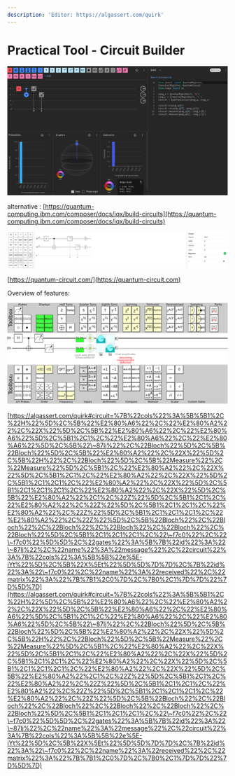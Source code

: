```yaml
---
description: 'Editor: https://algassert.com/quirk'
---
```


# Practical Tool - Circuit Builder

![](<.gitbook/assets/grafik (3) (1).png>)

alternative : [https://quantum-computing.ibm.com/composer/docs/iqx/build-circuits](https://quantum-computing.ibm.com/composer/docs/iqx/build-circuits)

![](<.gitbook/assets/grafik (8).png>)

[https://quantum-circuit.com/](https://quantum-circuit.com)

Overview of features:

![](<.gitbook/assets/grafik (5) (1).png>)

[https://algassert.com/quirk#circuit=%7B%22cols%22%3A%5B%5B1%2C%22H%22%5D%2C%5B%22%E2%80%A6%22%2C%22%E2%80%A2%22%2C%22X%22%5D%2C%5B%22%E2%80%A6%22%2C%22%E2%80%A6%22%5D%2C%5B1%2C1%2C%22%E2%80%A6%22%2C%22%E2%80%A6%22%5D%2C%5B%22\~87lj%22%2C%22Bloch%22%5D%2C%5B%22Bloch%22%5D%2C%5B%22%E2%80%A2%22%2C%22X%22%5D%2C%5B%22H%22%2C%22Bloch%22%5D%2C%5B%22Measure%22%2C%22Measure%22%5D%2C%5B1%2C%22%E2%80%A2%22%2C%22X%22%5D%2C%5B1%2C1%2C%22%E2%80%A2%22%2C%22X%22%5D%2C%5B1%2C1%2C1%2C%22%E2%80%A2%22%2C%22X%22%5D%2C%5B1%2C1%2C1%2C1%2C%22%E2%80%A2%22%2C%22X%22%5D%2C%5B%22%E2%80%A2%22%2C1%2C%22Z%22%5D%2C%5B1%2C1%2C%22%E2%80%A2%22%2C%22Z%22%5D%2C%5B1%2C1%2C1%2C%22%E2%80%A2%22%2C%22Z%22%5D%2C%5B1%2C1%2C1%2C1%2C%22%E2%80%A2%22%2C%22Z%22%5D%2C%5B%22Bloch%22%2C%22Bloch%22%2C%22Bloch%22%2C%22Bloch%22%2C%22Bloch%22%2C%22Bloch%22%5D%2C%5B1%2C1%2C1%2C1%2C%22\~f7c0%22%2C%22\~f7c0%22%5D%5D%2C%22gates%22%3A%5B%7B%22id%22%3A%22\~87lj%22%2C%22name%22%3A%22message%22%2C%22circuit%22%3A%7B%22cols%22%3A%5B%5B%22e%5E-iYt%22%5D%2C%5B%22X%5Et%22%5D%5D%7D%7D%2C%7B%22id%22%3A%22\~f7c0%22%2C%22name%22%3A%22received%22%2C%22matrix%22%3A%22%7B%7B1%2C0%7D%2C%7B0%2C1%7D%7D%22%7D%5D%7D](https://algassert.com/quirk#circuit=%7B%22cols%22%3A%5B%5B1%2C%22H%22%5D%2C%5B%22%E2%80%A6%22%2C%22%E2%80%A2%22%2C%22X%22%5D%2C%5B%22%E2%80%A6%22%2C%22%E2%80%A6%22%5D%2C%5B1%2C1%2C%22%E2%80%A6%22%2C%22%E2%80%A6%22%5D%2C%5B%22\~87lj%22%2C%22Bloch%22%5D%2C%5B%22Bloch%22%5D%2C%5B%22%E2%80%A2%22%2C%22X%22%5D%2C%5B%22H%22%2C%22Bloch%22%5D%2C%5B%22Measure%22%2C%22Measure%22%5D%2C%5B1%2C%22%E2%80%A2%22%2C%22X%22%5D%2C%5B1%2C1%2C%22%E2%80%A2%22%2C%22X%22%5D%2C%5B1%2C1%2C1%2C%22%E2%80%A2%22%2C%22X%22%5D%2C%5B1%2C1%2C1%2C1%2C%22%E2%80%A2%22%2C%22X%22%5D%2C%5B%22%E2%80%A2%22%2C1%2C%22Z%22%5D%2C%5B1%2C1%2C%22%E2%80%A2%22%2C%22Z%22%5D%2C%5B1%2C1%2C1%2C%22%E2%80%A2%22%2C%22Z%22%5D%2C%5B1%2C1%2C1%2C1%2C%22%E2%80%A2%22%2C%22Z%22%5D%2C%5B%22Bloch%22%2C%22Bloch%22%2C%22Bloch%22%2C%22Bloch%22%2C%22Bloch%22%2C%22Bloch%22%5D%2C%5B1%2C1%2C1%2C1%2C%22\~f7c0%22%2C%22\~f7c0%22%5D%5D%2C%22gates%22%3A%5B%7B%22id%22%3A%22\~87lj%22%2C%22name%22%3A%22message%22%2C%22circuit%22%3A%7B%22cols%22%3A%5B%5B%22e%5E-iYt%22%5D%2C%5B%22X%5Et%22%5D%5D%7D%7D%2C%7B%22id%22%3A%22\~f7c0%22%2C%22name%22%3A%22received%22%2C%22matrix%22%3A%22%7B%7B1%2C0%7D%2C%7B0%2C1%7D%7D%22%7D%5D%7D)
